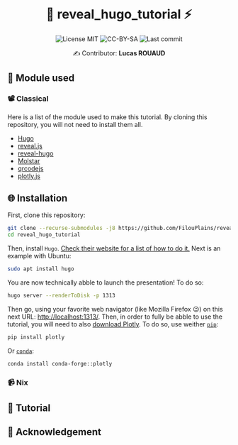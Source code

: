 <div align="center">

# 🦙 reveal_hugo_tutorial ⚡

![License MIT](https://img.shields.io/badge/License-MIT-green)
![CC-BY-SA](https://img.shields.io/badge/License-CC%E2%80%91BY%E2%80%91SA-green)
![Last commit](https://img.shields.io/github/last-commit/FilouPlains/reveal_hugo_tutorial.svg)

✍️ Contributor: **Lucas ROUAUD**

</div>

## 🌳 Module used

### 📽 Classical

Here is a list of the module used to make this tutorial. By cloning this repository,
you will not need to install them all.

- [Hugo](https://gohugo.io/)
- [reveal.js](https://revealjs.com/)
- [reveal-hugo](https://github.com/joshed-io/reveal-hugo)
- [Molstar](https://molstar.org/)
- [qrcodejs](https://davidshimjs.github.io/qrcodejs/)
- [plotly.js](https://plotly.com/)

## 🌐 Installation

First, clone this repository:

```bash
git clone --recurse-submodules -j8 https://github.com/FilouPlains/reveal_hugo_tutorial.git
cd reveal_hugo_tutorial
```

Then, install `Hugo`. [Check their website for a list of how to do it.](https://gohugo.io/installation/linux/#package-managers)
Next is an example with Ubuntu:

```bash
sudo apt install hugo
```

You are now technically abble to launch the presentation! To do so:

```bash
hugo server --renderToDisk -p 1313
```

Then go, using your favorite web navigator (like Mozilla Firefox 😉) on this next
URL: [http://localhost:1313/](http://localhost:1313/). Then, in order to fully be
abble to use the tutorial, you will need to also [download Plotly](https://plotly.com/python/getting-started/#installation).
To do so, use weither [`pip`](https://pypi.org/):

```bash
pip install plotly
```

Or [`conda`](https://anaconda.org/):

```bash
conda install conda-forge::plotly
```

### 📹 Nix

## 📰 Tutorial

## 🙇 Acknowledgement
